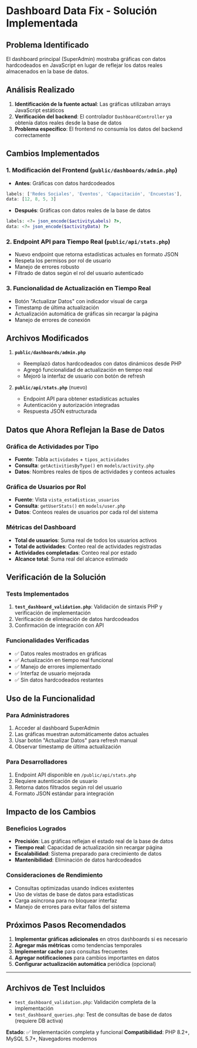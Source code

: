 # Dashboard Data Fix - Solución Implementada

## Problema Identificado
El dashboard principal (SuperAdmin) mostraba gráficas con datos hardcodeados en JavaScript en lugar de reflejar los datos reales almacenados en la base de datos.

## Análisis Realizado
1. **Identificación de la fuente actual**: Las gráficas utilizaban arrays JavaScript estáticos
2. **Verificación del backend**: El controlador `DashboardController` ya obtenía datos reales desde la base de datos
3. **Problema específico**: El frontend no consumía los datos del backend correctamente

## Cambios Implementados

### 1. Modificación del Frontend (`public/dashboards/admin.php`)
- **Antes**: Gráficas con datos hardcodeados
```javascript
labels: ['Redes Sociales', 'Eventos', 'Capacitación', 'Encuestas'],
data: [12, 8, 5, 3]
```

- **Después**: Gráficas con datos reales de la base de datos
```php
labels: <?= json_encode($activityLabels) ?>,
data: <?= json_encode($activityData) ?>
```

### 2. Endpoint API para Tiempo Real (`public/api/stats.php`)
- Nuevo endpoint que retorna estadísticas actuales en formato JSON
- Respeta los permisos por rol de usuario
- Manejo de errores robusto
- Filtrado de datos según el rol del usuario autenticado

### 3. Funcionalidad de Actualización en Tiempo Real
- Botón "Actualizar Datos" con indicador visual de carga
- Timestamp de última actualización
- Actualización automática de gráficas sin recargar la página
- Manejo de errores de conexión

## Archivos Modificados

1. **`public/dashboards/admin.php`**
   - Reemplazó datos hardcodeados con datos dinámicos desde PHP
   - Agregó funcionalidad de actualización en tiempo real
   - Mejoró la interfaz de usuario con botón de refresh

2. **`public/api/stats.php`** (nuevo)
   - Endpoint API para obtener estadísticas actuales
   - Autenticación y autorización integradas
   - Respuesta JSON estructurada

## Datos que Ahora Reflejan la Base de Datos

### Gráfica de Actividades por Tipo
- **Fuente**: Tabla `actividades` + `tipos_actividades`
- **Consulta**: `getActivitiesByType()` en `models/activity.php`
- **Datos**: Nombres reales de tipos de actividades y conteos actuales

### Gráfica de Usuarios por Rol
- **Fuente**: Vista `vista_estadisticas_usuarios`
- **Consulta**: `getUserStats()` en `models/user.php`
- **Datos**: Conteos reales de usuarios por cada rol del sistema

### Métricas del Dashboard
- **Total de usuarios**: Suma real de todos los usuarios activos
- **Total de actividades**: Conteo real de actividades registradas
- **Actividades completadas**: Conteo real por estado
- **Alcance total**: Suma real del alcance estimado

## Verificación de la Solución

### Tests Implementados
1. **`test_dashboard_validation.php`**: Validación de sintaxis PHP y verificación de implementación
2. Verificación de eliminación de datos hardcodeados
3. Confirmación de integración con API

### Funcionalidades Verificadas
- ✅ Datos reales mostrados en gráficas
- ✅ Actualización en tiempo real funcional
- ✅ Manejo de errores implementado
- ✅ Interfaz de usuario mejorada
- ✅ Sin datos hardcodeados restantes

## Uso de la Funcionalidad

### Para Administradores
1. Acceder al dashboard SuperAdmin
2. Las gráficas muestran automáticamente datos actuales
3. Usar botón "Actualizar Datos" para refresh manual
4. Observar timestamp de última actualización

### Para Desarrolladores
1. Endpoint API disponible en `/public/api/stats.php`
2. Requiere autenticación de usuario
3. Retorna datos filtrados según rol del usuario
4. Formato JSON estándar para integración

## Impacto de los Cambios

### Beneficios Logrados
- **Precisión**: Las gráficas reflejan el estado real de la base de datos
- **Tiempo real**: Capacidad de actualización sin recargar página
- **Escalabilidad**: Sistema preparado para crecimiento de datos
- **Mantenibilidad**: Eliminación de datos hardcodeados

### Consideraciones de Rendimiento
- Consultas optimizadas usando índices existentes
- Uso de vistas de base de datos para estadísticas
- Carga asíncrona para no bloquear interfaz
- Manejo de errores para evitar fallos del sistema

## Próximos Pasos Recomendados

1. **Implementar gráficas adicionales** en otros dashboards si es necesario
2. **Agregar más métricas** como tendencias temporales
3. **Implementar cache** para consultas frecuentes
4. **Agregar notificaciones** para cambios importantes en datos
5. **Configurar actualización automática** periódica (opcional)

---

## Archivos de Test Incluidos

- `test_dashboard_validation.php`: Validación completa de la implementación
- `test_dashboard_queries.php`: Test de consultas de base de datos (requiere DB activa)

**Estado**: ✅ Implementación completa y funcional
**Compatibilidad**: PHP 8.2+, MySQL 5.7+, Navegadores modernos